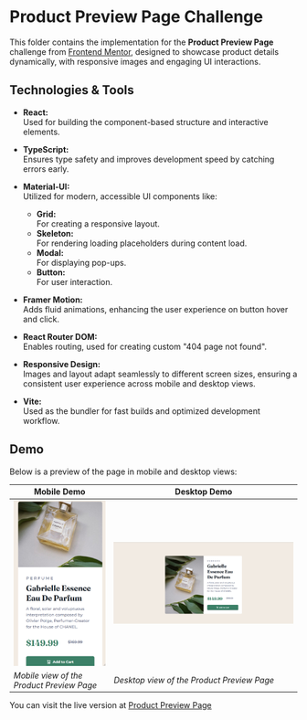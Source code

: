 # Product Preview Page Challenge

This folder contains the implementation for the **Product Preview Page** challenge from [Frontend Mentor](https://www.frontendmentor.io), designed to showcase product details dynamically, with responsive images and engaging UI interactions.

## Technologies & Tools

- **React:**  
  Used for building the component-based structure and interactive elements.

- **TypeScript:**  
  Ensures type safety and improves development speed by catching errors early.

- **Material-UI:**  
  Utilized for modern, accessible UI components like:
  - **Grid:**  
    For creating a responsive layout.
  - **Skeleton:**  
    For rendering loading placeholders during content load.
  - **Modal:**  
    For displaying pop-ups.
  - **Button:**  
    For user interaction.

- **Framer Motion:**  
  Adds fluid animations, enhancing the user experience on button hover and click.

- **React Router DOM:**  
  Enables routing, used for creating custom "404 page not found".

- **Responsive Design:**  
  Images and layout adapt seamlessly to different screen sizes, ensuring a consistent user experience across mobile and desktop views.

- **Vite:**  
  Used as the bundler for fast builds and optimized development workflow.

## Demo

Below is a preview of the page in mobile and desktop views:

| Mobile Demo                                            | Desktop Demo                                             |
|--------------------------------------------------------|----------------------------------------------------------|
| ![Mobile Demo](./src/assets/images/mobile-demo.png)        | ![Desktop Demo](./src/assets/images/desktop-demo.png)        |
| *Mobile view of the Product Preview Page*             | *Desktop view of the Product Preview Page*               |

You can visit the live version at [Product Preview Page](https://ariarash44.github.io/frontend-mentor/5.productPreview/)
